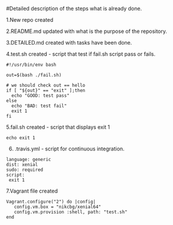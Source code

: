 #Detailed description of the steps what is already done.

1.New repo created

2.README.md updated with what is the purpose of the repository. 

3.DETAILED.md created with tasks have been done.

4.test.sh created - script that test if fail.sh script pass or fails.

```
#!/usr/bin/env bash

out=$(bash ./fail.sh)

# we should check out == hello
if [ "${out}" == "exit" ];then
  echo "GOOD: test pass"
else
  echo "BAD: test fail"
  exit 1
fi
```

5.fail.sh created - script that displays exit 1

```
echo exit 1
```

6. .travis.yml - script for continuous integration.
```
language: generic
dist: xenial
sudo: required
script:
 exit 1
```
7.Vagrant file created

```
Vagrant.configure("2") do |config|
   config.vm.box = "nikcbg/xenial64"
   config.vm.provision :shell, path: "test.sh"
end
```


